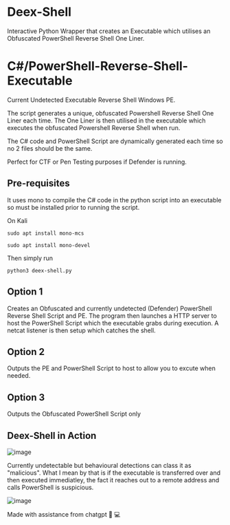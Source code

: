 # Deex-Shell
Interactive Python Wrapper that creates an Executable which utilises an Obfuscated PowerShell Reverse Shell One Liner. 

# C#/PowerShell-Reverse-Shell-Executable
Current Undetected Executable Reverse Shell Windows PE. 

The script generates a unique, obfuscated Powershell Reverse Shell One Liner each time.
The One Liner is then utilised in the executable which executes the obfuscated Powershell Reverse Shell when run. 

The C# code and PowerShell Script are dynamically generated each time so no 2 files should be the same.

Perfect for CTF or Pen Testing purposes if Defender is running. 

## Pre-requisites

It uses mono to compile the C# code in the python script into an executable so must be installed prior to running the script. 

On Kali
```
sudo apt install mono-mcs

sudo apt install mono-devel
```

Then simply run 
```
python3 deex-shell.py
```
## Option 1

Creates an Obfuscated and currently undetected (Defender) PowerShell Reverse Shell Script and PE. The program then launches a HTTP server to host the PowerShell Script which the executable grabs during execution. A netcat listener is then setup which catches the shell. 

## Option 2

Outputs the PE and PowerShell Script to host to allow you to excute when needed.

## Option 3 

Outputs the Obfuscated PowerShell Script only

## Deex-Shell in Action

![image](https://github.com/deeexcee-io/Deex-Shell/assets/130473605/528d5efe-282e-4fea-b2b7-a019f9b5ab54)

 
Currently undetectable but behavioural detections can class it as "malicious". What I mean by that is if the executable is transferred over and then executed immediatley, the fact it reaches out to a remote address and calls PowerShell is suspicious.

![image](https://github.com/deeexcee-io/Deex-Shell/assets/130473605/b58ca73a-864c-4f20-b118-cb4c44625f4e)

Made with assistance from chatgpt 🧠 💻



